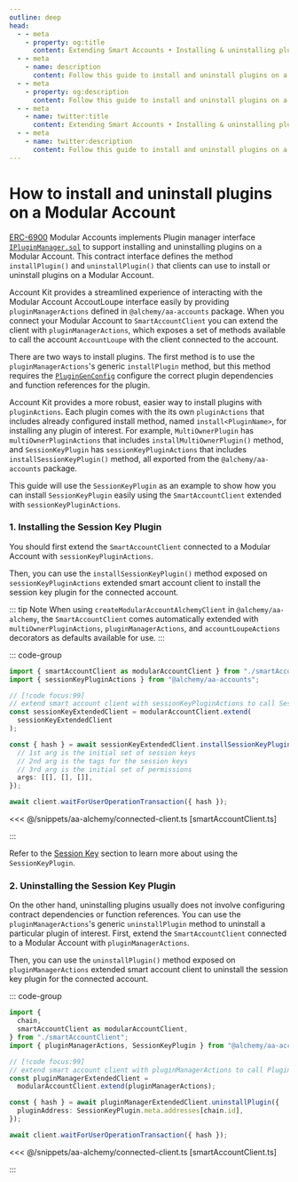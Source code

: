 ```yaml
---
outline: deep
head:
  - - meta
    - property: og:title
      content: Extending Smart Accounts • Installing & uninstalling plugins on a Modular Account
  - - meta
    - name: description
      content: Follow this guide to install and uninstall plugins on a Modular Account with Account Kit, a vertically integrated stack for building apps that support ERC-4337 and ERC-6900.
  - - meta
    - property: og:description
      content: Follow this guide to install and uninstall plugins on a Modular Account with Account Kit, a vertically integrated stack for building apps that support ERC-4337 and ERC-6900.
  - - meta
    - name: twitter:title
      content: Extending Smart Accounts • Installing & uninstalling plugins on a Modular Account
  - - meta
    - name: twitter:description
      content: Follow this guide to install and uninstall plugins on a Modular Account with Account Kit, a vertically integrated stack for building apps that support ERC-4337 and ERC-6900.
---
```


# How to install and uninstall plugins on a Modular Account

[ERC-6900](https://eips.ethereum.org/EIPS/eip-6900) Modular Accounts implements Plugin manager interface [`IPluginManager.sol`](https://eips.ethereum.org/EIPS/eip-6900#ipluginmanagersol) to support installing and uninstalling plugins on a Modular Account. This contract interface defines the method `installPlugin()` and `uninstallPlugin()` that clients can use to install or uninstall plugins on a Modular Account.

Account Kit provides a streamlined experience of interacting with the Modular Account AccoutLoupe interface easily by providing `pluginManagerActions` defined in `@alchemy/aa-accounts` package. When you connect your Modular Account to `SmartAccountClient` you can extend the client with `pluginManagerActions`, which exposes a set of methods available to call the account `AccountLoupe` with the client connected to the account.

There are two ways to install plugins. The first method is to use the `pluginManagerActions`'s generic `installPlugin` method, but this method requires the [`PluginGenConfig`](https://github.com/alchemyplatform/aa-sdk/blob/a9a11ec23b1084fa43edaa3cb933ff36318ca573/packages/accounts/plugindefs/types.ts) configure the correct plugin dependencies and function references for the plugin.

Account Kit provides a more robust, easier way to install plugins with `pluginActions`. Each plugin comes with the its own `pluginActions` that includes already configured install method, named `install<PluginName>`, for installing any plugin of interest. For example, `MultiOwnerPlugin` has `multiOwnerPluginActions` that includes `installMultiOwnerPlugin()` method, and `SessionKeyPlugin` has `sessionKeyPluginActions` that includes `installSessionKeyPlugin()` method, all exported from the `@alchemy/aa-accounts` package.

This guide will use the `SessionKeyPlugin` as an example to show how you can install `SessionKeyPlugin` easily using the `SmartAccountClient` extended with `sessionKeyPluginActions`.

### 1. Installing the Session Key Plugin

You should first extend the `SmartAccountClient` connected to a Modular Account with `sessionKeyPluginActions`.

Then, you can use the `installSessionKeyPlugin()` method exposed on `sessionKeyPluginActions` extended smart account client to install the session key plugin for the connected account.

::: tip Note
When using `createModularAccountAlchemyClient` in `@alchemy/aa-alchemy`, the `SmartAccountClient` comes automatically extended with `multiOwnerPluginActions`, `pluginManagerActions`, and `accountLoupeActions` decorators as defaults available for use.
:::

::: code-group

```ts [example.ts]
import { smartAccountClient as modularAccountClient } from "./smartAccountClient";
import { sessionKeyPluginActions } from "@alchemy/aa-accounts";

// [!code focus:99]
// extend smart account client with sessionKeyPluginActions to call SessionKeyPlugin methods
const sessionKeyExtendedClient = modularAccountClient.extend(
  sessionKeyExtendedClient
);

const { hash } = await sessionKeyExtendedClient.installSessionKeyPlugin({
  // 1st arg is the initial set of session keys
  // 2nd arg is the tags for the session keys
  // 3rd arg is the initial set of permissions
  args: [[], [], []],
});

await client.waitForUserOperationTransaction({ hash });
```

<<< @/snippets/aa-alchemy/connected-client.ts [smartAccountClient.ts]

:::

Refer to the [Session Key](/using-smart-accounts/session-keys/index.md) section to learn more about using the `SessionKeyPlugin`.

### 2. Uninstalling the Session Key Plugin

On the other hand, uninstalling plugins usually does not involve configuring contract dependencies or function references. You can use the `pluginManagerActions`'s generic `uninstallPlugin` method to uninstall a particular plugin of interest.
First, extend the `SmartAccountClient` connected to a Modular Account with `pluginManagerActions`.

Then, you can use the `uninstallPlugin()` method exposed on `pluginManagerActions` extended smart account client to uninstall the session key plugin for the connected account.

::: code-group

```ts [example.ts]
import {
  chain,
  smartAccountClient as modularAccountClient,
} from "./smartAccountClient";
import { pluginManagerActions, SessionKeyPlugin } from "@alchemy/aa-accounts";

// [!code focus:99]
// extend smart account client with pluginManagerActions to call PluginManager action methods
const pluginManagerExtendedClient =
  modularAccountClient.extend(pluginManagerActions);

const { hash } = await pluginManagerExtendedClient.uninstallPlugin({
  pluginAddress: SessionKeyPlugin.meta.addresses[chain.id],
});

await client.waitForUserOperationTransaction({ hash });
```

<<< @/snippets/aa-alchemy/connected-client.ts [smartAccountClient.ts]

:::
